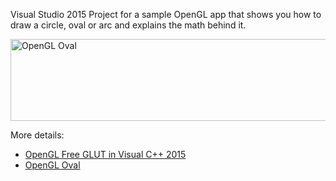 Visual Studio 2015 Project for a sample OpenGL app that shows you how to draw a circle, oval or arc and explains the math behind it.

<img title="circle" src="http://alibad.files.wordpress.com/2010/03/circle.jpg" alt="OpenGL Oval" width="632" height="131" />

More details: 

* [OpenGL Free GLUT in Visual C++ 2015](http://open-gl.com/2015/10/08/opengl-freeglut-in-visual-studio-2015/)
* [OpenGL Oval](http://open-gl.com/2010/03/22/opengl-oval/)
